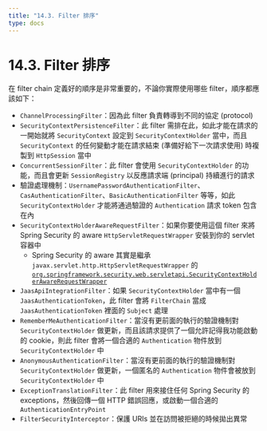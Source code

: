 ```yaml
---
title: "14.3. Filter 排序"
type: docs
---
```


# 14.3. Filter 排序

在 filter chain 定義好的順序是非常重要的，不論你實際使用哪些 filter，順序都應該如下：

- `ChannelProcessingFilter`：因為此 filter 負責轉導到不同的協定 (protocol)
- `SecurityContextPersistenceFilter`：此 filter 需排在此，如此才能在請求的一開始就將 `SecurityContext` 設定到 `SecurityContextHolder` 當中，而且 `SecurityContext` 的任何變動才能在請求結束 (準備好給下一次請求使用) 時複製到 `HttpSession` 當中
- `ConcurrentSessionFilter`：此 filter 會使用 `SecurityContextHolder` 的功能，而且會更新 `SessionRegistry` 以反應請求端 (principal) 持續進行的請求
- 驗證處理機制：`UsernamePasswordAuthenticationFilter`、`CasAuthenticationFilter`、`BasicAuthenticationFilter` 等等，如此 `SecurityContextHolder` 才能將通過驗證的 `Authentication` 請求 token 包含在內
- `SecurityContextHolderAwareRequestFilter`：如果你要使用這個 filter 來將 Spring Security 的 aware `HttpServletRequestWrapper` 安裝到你的 servlet 容器中
    - Spring Security 的 aware 其實是繼承 `javax.servlet.http.HttpServletRequestWrapper` 的 [`org.springframework.security.web.servletapi.SecurityContextHolderAwareRequestWrapper`](https://docs.spring.io/spring-security/site/docs/current/api/org/springframework/security/web/servletapi/SecurityContextHolderAwareRequestWrapper.html)
- `JaasApiIntegrationFilter`：如果 `SecurityContextHolder` 當中有一個 `JaasAuthenticationToken`，此 filter 會將 `FilterChain` 當成 `JaasAuthenticationToken` 裡面的 `Subject` 處理
- `RememberMeAuthenticationFilter`：當沒有更前面的執行的驗證機制對 `SecurityContextHolder` 做更新，而且該請求提供了一個允許記得我功能啟動的 cookie，則此 filter 會將一個合適的 `Authentication` 物件放到 `SecurityContextHolder` 中
- `AnonymousAuthenticationFilter`：當沒有更前面的執行的驗證機制對 `SecurityContextHolder` 做更新，一個匿名的 `Authentication` 物件會被放到 `SecurityContextHolder` 中
- `ExceptionTranslationFilter`：此 filter 用來接住任何 Spring Security 的 exceptions，然後回傳一個 HTTP 錯誤回應，或啟動一個合適的 `AuthenticationEntryPoint`
- `FilterSecurityInterceptor`：保護 URIs 並在訪問被拒絕的時候拋出異常
